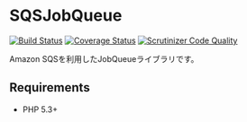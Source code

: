 # SQSJobQueue

[![Build Status](https://travis-ci.org/tavii/SQSJobQueue.svg?branch=master)](https://travis-ci.org/tavii/SQSJobQueue)
[![Coverage Status](https://coveralls.io/repos/tavii/SQSJobQueue/badge.svg?branch=master)](https://coveralls.io/r/tavii/SQSJobQueue?branch=master)
[![Scrutinizer Code Quality](https://scrutinizer-ci.com/g/tavii/SQSJobQueue/badges/quality-score.png?b=master)](https://scrutinizer-ci.com/g/tavii/SQSJobQueue/?branch=master)


Amazon SQSを利用したJobQueueライブラリです。

## Requirements

- PHP 5.3+
